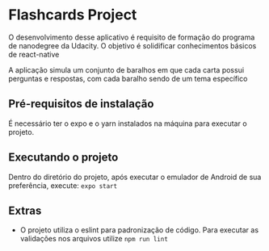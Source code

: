 # Flashcards Project

O desenvolvimento desse aplicativo é requisito de formação do programa de nanodegree da Udacity. O objetivo é solidificar conhecimentos básicos de react-native

A aplicação simula um conjunto de baralhos em que cada carta possui perguntas e respostas, com cada baralho sendo de um tema específico

## Pré-requisitos de instalação
É necessário ter o expo e o yarn instalados na máquina para executar o projeto.

## Executando o projeto
Dentro do diretório do projeto, após executar o emulador de Android de sua preferência, execute:
`expo start`

## Extras
* O projeto utiliza o eslint para padronização de código. Para executar as validações nos arquivos utilize `npm run lint`
